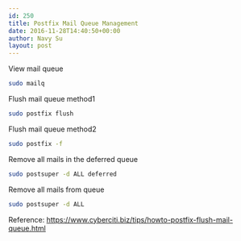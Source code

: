 ```yaml
---
id: 250
title: Postfix Mail Queue Management
date: 2016-11-28T14:40:50+00:00
author: Navy Su
layout: post
---
```

View mail queue

```bash
sudo mailq
```

Flush mail queue method1

```bash
sudo postfix flush
```

Flush mail queue method2

```bash
sudo postfix -f
```

Remove all mails in the deferred queue

```bash
sudo postsuper -d ALL deferred
```

Remove all mails from queue

```bash
sudo postsuper -d ALL
```

Reference: https://www.cyberciti.biz/tips/howto-postfix-flush-mail-queue.html